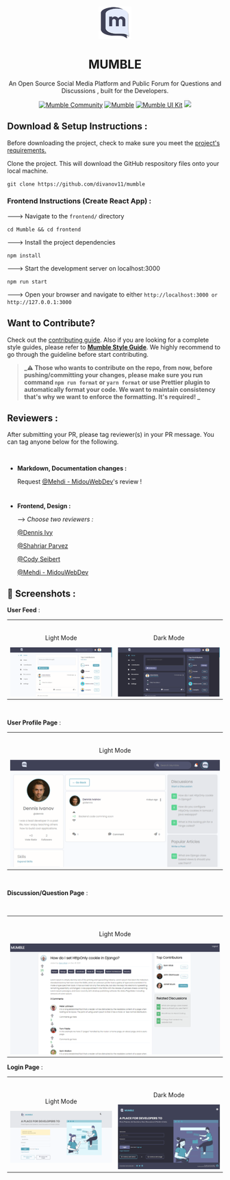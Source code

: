 #

<p align="center">
  <img src="./frontend/public/android-chrome-512x512.png" width="15%">
  <h1 align="center">
    MUMBLE
  </h1>
<p align="center">An Open Source Social Media Platform and Public Forum for Questions and Discussions , built for the Developers.</p>
</p>

<div align="center">
  
<a href="https://discord.gg/9Du4KUY3dE">![Mumble Community](https://img.shields.io/discord/825371211399692308?label=Mumble%20Community&style=for-the-badge&logo=Discord)</a>
<a href="https://www.mumble.dev">![Mumble](https://img.shields.io/badge/Mumble-Live%20Demo-9cf?style=for-the-badge)</a>
<a href="http://mumble-lp.s3-website-us-west-2.amazonaws.com/">![Mumble UI Kit](https://img.shields.io/badge/Mumble-UI%20Kit-orange?style=for-the-badge)</a>
<a href="https://open.vscode.dev/divanov11/mumbleapi.git"><img src="https://open.vscode.dev/badges/open-in-vscode.svg" height="25px"></a>

</div>

## Download & Setup Instructions :

Before downloading the project, check to make sure you meet the [project's requirements.](https://github.com/divanov11/Mumble/blob/master/REQUIREMENTS.md)

Clone the project. This will download the GitHub respository files onto your local machine.

```Shell
git clone https://github.com/divanov11/mumble
```

### Frontend Instructions (Create React App) :

---> Navigate to the `frontend/` directory

```Shell
cd Mumble && cd frontend
```

---> Install the project dependencies

```Shell
npm install
```

---> Start the development server on localhost:3000

```Shell
npm run start
```

---> Open your browser and navigate to either `http://localhost:3000 or http://127.0.0.1:3000`

## Want to Contribute?

Check out the [contributing guide](https://github.com/divanov11/Mumble/blob/master/CONTRIBUTING.md).
Also if you are looking for a complete style guides, please refer to [**Mumble Style Guide**](STYLE_GUIDE.md).
We highly recommend to go through the guideline before start contributing.

> **_⚠ Those who wants to contribute on the repo, from now, before pushing/committing your changes, please make sure you run command `npm run format` or `yarn format` or use Prettier plugin to automatically format your code. We want to maintain consistency that's why we want to enforce the formatting. It's required! _**

## Reviewers :

After submitting your PR, please tag reviewer(s) in your PR message. You can tag anyone below for the following.

<br/>

- **Markdown, Documentation changes :** 

     Request [@Mehdi - MidouWebDev](https://github.com/MidouWebDev)'s review !

#

- **Frontend, Design :**

     --> *Choose two reviewers :*

    [@Dennis Ivy](https://github.com/divanov11)

    [@Shahriar Parvez](https://github.com/Mr-spShuvo)

    [@Cody Seibert](https://github.com/codyseibert)

    [@Mehdi - MidouWebDev](https://github.com/MidouWebDev)
    

## 📸 Screenshots :

**User Feed** : <br/>

<table width="100%"> 
<tr>
<td width="50%">      
&nbsp; 
<br>
<p align="center">
  Light Mode
</p>
<img src="./images/user-feed-lightmode.png">
</td> 
<td width="50%">
<br>
<p align="center">
Dark Mode
</p>
<img src="./images/user-feed-darkmode.png">  
</td>
</table>
<br/>

**User Profile Page** : <br/>

<table width="100%"> 
<tr>
<td width="50%">
&nbsp; 
<br>
<p align="center">
  Light Mode
</p>
<img src="./images/profile-page-lightmode.PNG">
</td>
</table> 
<!-- i will upload the Dark Mode screenshots soon !-->
<br/>

**Discussion/Question Page** : <br/>

<table width="100%"> 
<tr>
<td width="50%">
&nbsp; 
<br>
<p align="center">
  Light Mode
</p>
<img src="./images/discussion-page-lightmode.PNG">
</td> 
<!-- i will upload the Dark Mode screenshots soon !-->
<br/>
</table>

**Login Page** : <br/>

<table width="100%"> 
<tr>
<td width="50%">
&nbsp; 
<br>
<p align="center">
  Light Mode
</p>
<img src="./images/login-page-lightmode.PNG">
</td> 
<td width="50%">
<br>
<p align="center">
Dark Mode
</p>
<img src="./images/login-page-darkmode.png">  
</td>
</table>
<br/>

